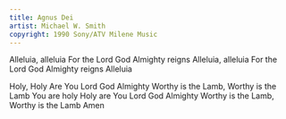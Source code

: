 ```yaml
---
title: Agnus Dei
artist: Michael W. Smith
copyright: 1990 Sony/ATV Milene Music
---
```


Alleluia, alleluia
For the Lord God Almighty reigns
Alleluia, alleluia
For the Lord God Almighty reigns
Alleluia

Holy, Holy
Are You Lord God Almighty
Worthy is the Lamb, Worthy is the Lamb
You are holy
Holy are You Lord God Almighty
Worthy is the Lamb, Worthy is the Lamb
Amen

